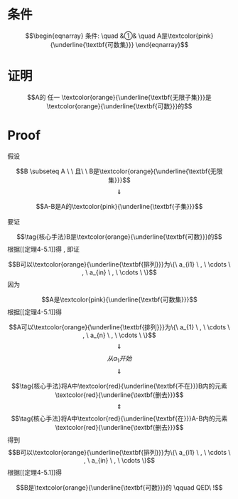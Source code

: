 # 条件

$$\begin{eqnarray}
条件: \quad
&①& \quad A是\textcolor{pink}{\underline{\textbf{可数集}}} 
\end{eqnarray}$$
# 证明

$$A的 任一 \textcolor{orange}{\underline{\textbf{无限子集}}}是\textcolor{orange}{\underline{\textbf{可数}}}的$$
# Proof

假设

$$B \subseteq A \ \ 且\ \ B是\textcolor{orange}{\underline{\textbf{无限集}}}$$
$$\quad \Downarrow \quad $$

$$A-B是A的\textcolor{pink}{\underline{\textbf{子集}}}$$

要证

$$\tag{核心手法}B是\textcolor{orange}{\underline{\textbf{可数}}}的$$
根据[[定理4-5.1]]得 , 即证

$$B可以\textcolor{orange}{\underline{\textbf{排列}}}为\{\ a_{i1} \ , \ \cdots \ , \ a_{in} \ , \ \cdots  \ \}$$
因为

$$A是\textcolor{pink}{\underline{\textbf{可数集}}}$$
根据[[定理4-5.1]]得

$$A可以\textcolor{orange}{\underline{\textbf{排列}}}为\{\ a_{1}  \ , \ \cdots \ , \ a_{n} \ , \ \cdots \ \}$$
$$\quad \Downarrow \quad $$
$$从a_{1}开始$$
$$\quad \Downarrow \quad $$

$$\tag{核心手法}将A中\textcolor{red}{\underline{\textbf{不在}}}B内的元素\textcolor{red}{\underline{\textbf{删去}}}$$
$$\quad \Updownarrow \quad$$
$$\tag{核心手法}将A中\textcolor{red}{\underline{\textbf{在}}}A-B内的元素\textcolor{red}{\underline{\textbf{删去}}}$$
得到
$$B可以\textcolor{orange}{\underline{\textbf{排列}}}为\{\ a_{i1} \ , \ \cdots \ , \ a_{in} \ , \ \cdots  \}$$
根据[[定理4-5.1]]得

$$B是\textcolor{orange}{\underline{\textbf{可数}}}的 \qquad QED\ !$$